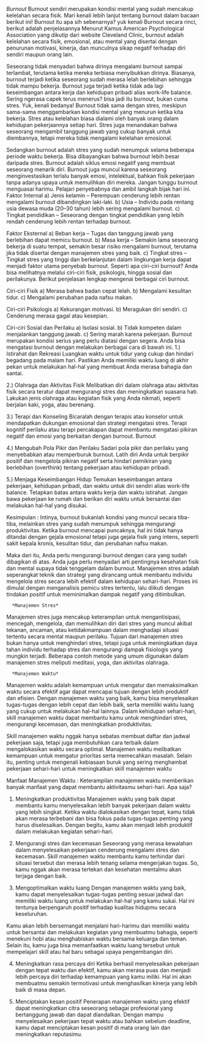 *Burnout*
Burnout sendiri merupakan kondisi mental yang sudah mencakup kelelahan secara fisik. Mari kenali lebih lanjut tentang burnout dalam bacaan berikut ini!
Burnout itu apa sih sebenarnya? yuk kenali Burnout secara rinci, berikut adalah penjelasannya
Menurut Kamus American Psychological Association yang dikutip dari website Cleveland Clinic, burnout adalah kelelahan secara fisik, emosional, atau mental yang disertai dengan penurunan motivasi, kinerja, dan munculnya sikap negatif terhadap diri sendiri maupun orang lain.

Seseorang tidak menyadari bahwa dirinya mengalami burnout sampai terlambat, terutama ketika mereka terbiasa menyibukkan dirinya. Biasanya, burnout terjadi ketika seseorang sudah merasa lelah berlebihan sehingga tidak mampu bekerja. Burnout juga terjadi ketika tidak ada lagi keseimbangan antara kerja dan kehidupan pribadi alias work-life balance.
Sering ngerasa capek terus menerus? bisa jadi itu burnout, bukan cuma stres. Yuk, kenali bedanya!
Burnout tidak sama dengan stres, meskipun sama-sama menggambarkan kondisi mental yang menurun ketika kita bekerja. Stres atau kelelahan biasa dialami oleh banyak orang dalam kehidupan pekerjaannya setiap hari. Stres juga menandakan bahwa seseorang mengambil tanggung jawab yang cukup banyak untuk diembannya, tetapi mereka tidak mengalami kelelahan emosional.

Sedangkan burnout adalah stres yang sudah menumpuk selama beberapa periode waktu bekerja. Bisa dibayangkan bahwa burnout lebih besar daripada stres. Burnout adalah siklus emosi negatif yang membuat seseorang menarik diri. Burnout juga muncul karena seseorang menginvestasikan terlalu banyak emosi, intelektual, bahkan fisik pekerjaan tanpa adanya upaya untuk memulihkan diri mereka.
Jangan tunggu burnout menguasai harimu. Pelajari penyebabnya dan ambil langkah bijak hari ini.
Faktor Internal 
a) Jenis kelamin – Perempuan cenderung lebih rentan mengalami burnout dibandingkan laki-laki.
b) Usia – Individu pada rentang usia dewasa muda (20–30 tahun) lebih sering mengalami burnout.
c) Tingkat pendidikan – Seseorang dengan tingkat pendidikan yang lebih rendah cenderung lebih rentan terhadap burnout.

Faktor Eksternal
a) Beban kerja – Tugas dan tanggung jawab yang berlebihan dapat memicu burnout.
b) Masa kerja – Semakin lama seseorang bekerja di suatu tempat, semakin besar risiko mengalami burnout, terutama jika tidak disertai dengan manajemen stres yang baik.
c) Tingkat stres – Tingkat stres yang tinggi dan berkelanjutan dalam lingkungan kerja dapat menjadi faktor utama penyebab burnout.
Seperti apa ciri-ciri burnout? Anda bisa melihatnya melalui ciri-ciri fisik, psikologis, hingga sosial dan perilakunya. Berikut penjelasan lengkap mengenai berbagai ciri burnout.

Ciri-ciri Fisik
a) Merasa bahwa badan cepat lelah.
b) Mengalami kesulitan tidur.
c) Mengalami perubahan pada nafsu makan.

Ciri-ciri Psikologis
a) Kekurangan motivasi.
b) Meragukan diri sendiri.
c) Cenderung merasa gagal atau kesepian.

Ciri-ciri Sosial dan Perilaku
a) Isolasi sosial.
b) Tidak kompeten dalam menjalankan tanggung jawab.
c) Sering marah karena pekerjaan.
Burnout merupakan kondisi serius yang perlu diatasi dengan segera. Anda bisa mengatasi burnout dengan melakukan berbagai cara di bawah ini.
1.) Istirahat dan Rekreasi 
Luangkan waktu untuk tidur yang cukup dan hindari begadang pada malam hari. Pastikan Anda memiliki waktu luang di akhir pekan untuk melakukan hal-hal yang membuat Anda merasa bahagia dan santai. 

2.) Olahraga dan Aktivitas Fisik
Melibatkan diri dalam olahraga atau aktivitas fisik secara teratur dapat mengurangi stres dan meningkatkan suasana hati. Lakukan jenis olahraga atau kegiatan fisik yang Anda nikmati, seperti berjalan kaki, yoga, atau berenang.

3.) Terapi dan Konseling
Bicaralah dengan terapis atau konselor untuk mendapatkan dukungan emosional dan strategi mengatasi stres. Terapi kognitif perilaku atau terapi percakapan dapat membantu mengatasi pikiran negatif dan emosi yang berkaitan dengan burnout.
Burnout

4.) Mengubah Pola Pikir dan Perilaku
Sadari pola pikir dan perilaku yang menyebabkan atau memperburuk burnout. Latih diri Anda untuk berpikir positif dan mengelola pikiran negatif serta hindari pemikiran yang berlebihan (overthink) tentang pekerjaan atau kehidupan pribadi.

5.) Menjaga Keseimbangan Hidup
Temukan keseimbangan antara pekerjaan, kehidupan pribadi, dan waktu untuk diri sendiri alias work-life balance. Tetapkan batas antara waktu kerja dan waktu istirahat. Jangan bawa pekerjaan ke rumah dan berikan diri waktu untuk bersantai dan melakukan hal-hal yang disukai.

Kesimpulan :
Intinya, burnout bukanlah kondisi yang muncul secara tiba-tiba, melainkan stres yang sudah menumpuk sehingga mengurangi produktivitas. Ketika burnout mencapai puncaknya, hal ini tidak hanya ditandai dengan gejala emosional tetapi juga gejala fisik yang intens, seperti sakit kepala kronis, kesulitan tidur, dan perubahan nafsu makan.

Maka dari itu, Anda perlu mengurangi burnout dengan cara yang sudah dibagikan di atas. Anda juga perlu menyadari arti pentingnya kesehatan fisik dan mental supaya tidak tenggelam dalam burnout.
Manajemen stres adalah seperangkat teknik dan strategi yang dirancang untuk membantu individu mengelola stres secara lebih efektif dalam kehidupan sehari-hari. Proses ini dimulai dengan menganalisis pemicu stres tertentu, lalu diikuti dengan tindakan positif untuk meminimalkan dampak negatif yang ditimbulkan.

      *Manajemen Stres*
Manajemen stres juga mencakup keterampilan untuk mengantisipasi, mencegah, mengelola, dan memulihkan diri dari stres yang muncul akibat tekanan, ancaman, atau ketidakmampuan dalam menghadapi situasi tertentu secara mental maupun perilaku.
Tujuan dari manajemen stres bukan hanya untuk menghindari stres, tetapi juga untuk meningkatkan daya tahan individu terhadap stres dan mengurangi dampak fisiologis yang mungkin terjadi. Beberapa contoh metode yang umum digunakan dalam manajemen stres meliputi meditasi, yoga, dan aktivitas olahraga.

      *Manajemen Waktu*
Manajemen waktu adalah kemampuan untuk mengatur dan memaksimalkan waktu secara efektif agar dapat mencapai tujuan dengan lebih produktif dan efisien. Dengan manajemen waktu yang baik, kamu bisa menyelesaikan tugas-tugas dengan lebih cepat dan lebih baik, serta memiliki waktu luang yang cukup untuk melakukan hal-hal lainnya. Dalam kehidupan sehari-hari, skill manajemen waktu dapat membantu kamu untuk menghindari stres, mengurangi kecemasan, dan meningkatkan produktivitas.

Skill manajemen waktu nggak hanya sebatas membuat daftar dan jadwal pekerjaan saja, tetapi juga membutuhkan cara terbaik dalam mengalokasikan waktu secara optimal. Manajemen waktu melibatkan kemampuan untuk mengatur prioritas serta memecahkan masalah. Selain itu, penting untuk mengenali kebiasaan buruk yang sering menghambat pekerjaan sehari-hari untuk meningkatkan skill manajemen waktu

Manfaat Manajemen Waktu :
Keterampilan manajemen waktu memberikan banyak manfaat yang dapat membantu aktivitasmu sehari-hari. Apa saja?

1. Meningkatkan produktivitas
Manajemen waktu yang baik dapat membantu kamu menyelesaikan lebih banyak pekerjaan dalam waktu yang lebih singkat. Ketika waktu dialokasikan dengan tepat, kamu tidak akan merasa terbebani dan bisa fokus pada tugas-tugas penting yang harus diselesaikan. Dengan begitu, kamu akan menjadi lebih produktif dalam melakukan kegiatan sehari-hari.

2. Mengurangi stres dan kecemasan
Seseorang yang merasa kewalahan dalam menyelesaikan pekerjaan cenderung mengalami stres dan kecemasan. Skill manajemen waktu membantu kamu terhindar dari situasi tersebut dan merasa lebih tenang selama mengerjakan tugas. So, kamu nggak akan merasa tertekan dan kesehatan mentalmu akan terjaga dengan baik.

3. Mengoptimalkan waktu luang
Dengan manajemen waktu yang baik, kamu dapat menyelesaikan tugas-tugas penting sesuai jadwal dan memiliki waktu luang untuk melakukan hal-hal yang kamu sukai. Hal ini tentunya berpengaruh positif terhadap kualitas hidupmu secara keseluruhan.

Kamu akan lebih bersemangat menjalani hari-harimu dan memiliki waktu untuk bersantai dan melakukan kegiatan yang membuatmu bahagia, seperti menekuni hobi atau menghabiskan waktu bersama keluarga dan teman. Selain itu, kamu juga bisa memanfaatkan waktu luang tersebut untuk mempelajari skill atau hal baru sebagai upaya pengembangan diri.

4. Meningkatkan rasa percaya diri
Ketika berhasil menyelesaikan pekerjaan dengan tepat waktu dan efektif, kamu akan merasa puas dan menjadi lebih percaya diri terhadap kemampuan yang kamu miliki. Hal ini akan membuatmu semakin termotivasi untuk menghasilkan kinerja yang lebih baik di masa depan.

5. Menciptakan kesan positif
Penerapan manajemen waktu yang efektif dapat meningkatkan citra seseorang sebagai profesional yang bertanggung jawab dan dapat diandalkan. Dengan mampu menyelesaikan pekerjaan tepat waktu atau bahkan sebelum deadline, kamu dapat menciptakan kesan positif di mata orang lain dan meningkatkan reputasimu.